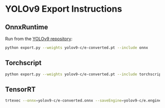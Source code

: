 # YOLOv9 Export Instructions

## OnnxRuntime
Run from the [YOLOv9 repository](https://github.com/WongKinYiu/yolov9):

```bash
python export.py --weights yolov9-c/e-converted.pt --include onnx
```

## Torchscript
```bash
python export.py --weights yolov9-c/e-converted.pt --include torchscript
```

## TensorRT
```bash
trtexec --onnx=yolov9-c/e-converted.onnx --saveEngine=yolov9-c/e.engine --fp16
```